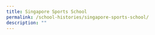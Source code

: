 ```yaml
---
title: Singapore Sports School
permalink: /school-histories/singapore-sports-school/
description: ""
---
```

